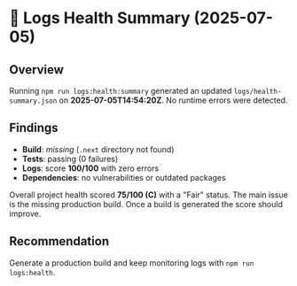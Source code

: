 # 📝 Logs Health Summary (2025-07-05)

## Overview
Running `npm run logs:health:summary` generated an updated `logs/health-summary.json` on **2025-07-05T14:54:20Z**. No runtime errors were detected.

## Findings
- **Build**: _missing_ (`.next` directory not found)
- **Tests**: passing (0 failures)
- **Logs**: score **100/100** with zero errors
- **Dependencies**: no vulnerabilities or outdated packages

Overall project health scored **75/100 (C)** with a "Fair" status. The main issue is the missing production build. Once a build is generated the score should improve.

## Recommendation
Generate a production build and keep monitoring logs with `npm run logs:health`.
